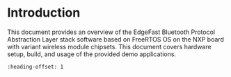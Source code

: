 # Introduction

This document provides an overview of the EdgeFast Bluetooth Protocol Abstraction Layer stack software based on FreeRTOS OS on the NXP board with variant wireless module chipsets. This document covers hardware setup, build, and usage of the provided demo applications.


```{include} ../topics/stack_api_reference.md
:heading-offset: 1
```

